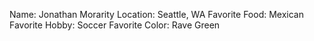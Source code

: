 Name: Jonathan Morarity
Location: Seattle, WA
Favorite Food: Mexican
Favorite Hobby: Soccer
Favorite Color: Rave Green
